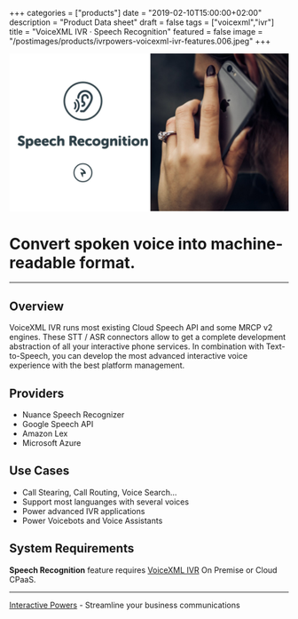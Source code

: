 +++
categories = ["products"]
date = "2019-02-10T15:00:00+02:00"
description = "Product Data sheet"
draft = false
tags = ["voicexml","ivr"]
title = "VoiceXML IVR · Speech Recognition"
featured = false
image = "/postimages/products/ivrpowers-voicexml-ivr-features.006.jpeg"
+++

![VoiceXML IVR Speech Recognition](/postimages/products/ivrpowers-voicexml-ivr-features.007.jpeg)

#	Convert spoken voice into machine-readable format.
---

## Overview

VoiceXML IVR runs most existing Cloud Speech API and some MRCP v2 engines. These STT / ASR connectors allow to get a complete development abstraction of all your interactive phone services. In combination with Text-to-Speech, you can develop the most advanced interactive voice experience with the best platform management.

## Providers

* Nuance Speech Recognizer 
* Google Speech API
* Amazon Lex
* Microsoft Azure

## Use Cases

* Call Stearing, Call Routing, Voice Search...
* Support most languanges with several voices
* Power advanced IVR applications
* Power Voicebots and Voice Assistants 
	
## System Requirements

**Speech Recognition** feature requires [VoiceXML IVR](http://blog.ivrpowers.com/post/products/voicexml-ivr/) On Premise or Cloud CPaaS.

---
[Interactive Powers](http://www.ivrpowers.com/) - Streamline your business communications


